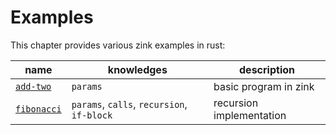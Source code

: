 # Examples

This chapter provides various zink examples in rust:

| name                     | knowledges                                 | description              |
| ------------------------ | ------------------------------------------ | ------------------------ |
| [`add-two`][add-two]     | `params`                                   | basic program in zink    |
| [`fibonacci`][fibonacci] | `params`, `calls`, `recursion`, `if-block` | recursion implementation |

[add-two]: /examples/add-two.md
[fibonacci]: /examples/fibonacci.md
